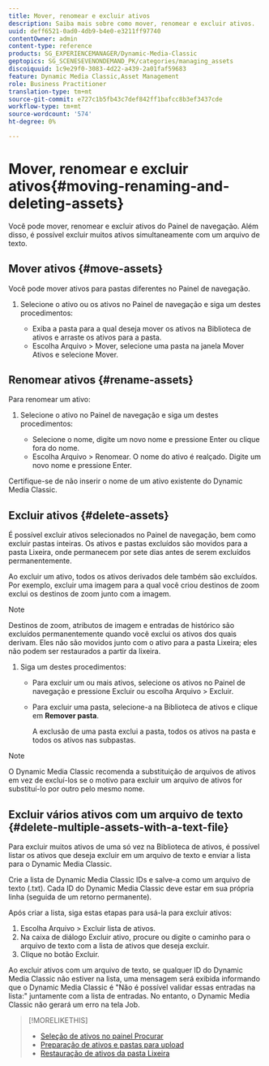```yaml
---
title: Mover, renomear e excluir ativos
description: Saiba mais sobre como mover, renomear e excluir ativos.
uuid: deff6521-0ad0-4db9-b4e0-e3211ff97740
contentOwner: admin
content-type: reference
products: SG_EXPERIENCEMANAGER/Dynamic-Media-Classic
geptopics: SG_SCENESEVENONDEMAND_PK/categories/managing_assets
discoiquuid: 1c9e29f0-3083-4d22-a439-2a01faf59683
feature: Dynamic Media Classic,Asset Management
role: Business Practitioner
translation-type: tm+mt
source-git-commit: e727c1b5fb43c7def842ff1bafcc8b3ef3437cde
workflow-type: tm+mt
source-wordcount: '574'
ht-degree: 0%

---
```



# Mover, renomear e excluir ativos{#moving-renaming-and-deleting-assets}

Você pode mover, renomear e excluir ativos do Painel de navegação. Além disso, é possível excluir muitos ativos simultaneamente com um arquivo de texto.

## Mover ativos {#move-assets}

Você pode mover ativos para pastas diferentes no Painel de navegação.

1. Selecione o ativo ou os ativos no Painel de navegação e siga um destes procedimentos:

   * Exiba a pasta para a qual deseja mover os ativos na Biblioteca de ativos e arraste os ativos para a pasta.
   * Escolha Arquivo > Mover, selecione uma pasta na janela Mover Ativos e selecione Mover.

## Renomear ativos {#rename-assets}

Para renomear um ativo:

1. Selecione o ativo no Painel de navegação e siga um destes procedimentos:

   * Selecione o nome, digite um novo nome e pressione Enter ou clique fora do nome.
   * Escolha Arquivo > Renomear. O nome do ativo é realçado. Digite um novo nome e pressione Enter.

Certifique-se de não inserir o nome de um ativo existente do Dynamic Media Classic.

## Excluir ativos {#delete-assets}

É possível excluir ativos selecionados no Painel de navegação, bem como excluir pastas inteiras. Os ativos e pastas excluídos são movidos para a pasta Lixeira, onde permanecem por sete dias antes de serem excluídos permanentemente.

Ao excluir um ativo, todos os ativos derivados dele também são excluídos. Por exemplo, excluir uma imagem para a qual você criou destinos de zoom exclui os destinos de zoom junto com a imagem.

>[!NOTE]
>
>Destinos de zoom, atributos de imagem e entradas de histórico são excluídos permanentemente quando você exclui os ativos dos quais derivam. Eles não são movidos junto com o ativo para a pasta Lixeira; eles não podem ser restaurados a partir da lixeira.

1. Siga um destes procedimentos:

   * Para excluir um ou mais ativos, selecione os ativos no Painel de navegação e pressione Excluir ou escolha Arquivo > Excluir.
   * Para excluir uma pasta, selecione-a na Biblioteca de ativos e clique em **Remover pasta**.

      A exclusão de uma pasta exclui a pasta, todos os ativos na pasta e todos os ativos nas subpastas.

>[!NOTE]
>
>O Dynamic Media Classic recomenda a substituição de arquivos de ativos em vez de excluí-los se o motivo para excluir um arquivo de ativos for substituí-lo por outro pelo mesmo nome.

## Excluir vários ativos com um arquivo de texto {#delete-multiple-assets-with-a-text-file}

Para excluir muitos ativos de uma só vez na Biblioteca de ativos, é possível listar os ativos que deseja excluir em um arquivo de texto e enviar a lista para o Dynamic Media Classic.

Crie a lista de Dynamic Media Classic IDs e salve-a como um arquivo de texto (.txt). Cada ID do Dynamic Media Classic deve estar em sua própria linha (seguida de um retorno permanente).

Após criar a lista, siga estas etapas para usá-la para excluir ativos:

1. Escolha Arquivo > Excluir lista de ativos.
1. Na caixa de diálogo Excluir ativo, procure ou digite o caminho para o arquivo de texto com a lista de ativos que deseja excluir.
1. Clique no botão Excluir.

Ao excluir ativos com um arquivo de texto, se qualquer ID do Dynamic Media Classic não estiver na lista, uma mensagem será exibida informando que o Dynamic Media Classic é &quot;Não é possível validar essas entradas na lista:&quot; juntamente com a lista de entradas. No entanto, o Dynamic Media Classic não gerará um erro na tela Job.

>[!MORELIKETHIS]
>
>* [Seleção de ativos no painel Procurar](selecting-assets-browse-panel.md#selecting_assets_in_the_browse_panel)
>* [Preparação de ativos e pastas para upload](uploading-files.md#preparing_your_assets_and_folders_for_uploading)
>* [Restauração de ativos da pasta Lixeira](trash-folder.md#restoring_assets_from_the_trash_folder)

